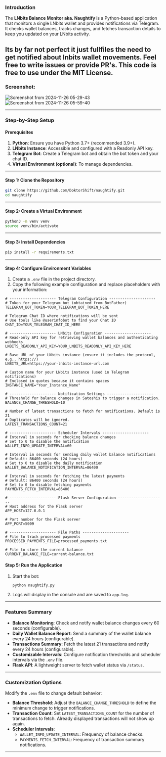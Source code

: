 ### Introduction

The **LNbits Balance Monitor aka. Naughtify** is a Python-based application that monitors a single LNbits wallet and provides notifications via Telegram. It checks wallet balances, tracks changes, and fetches transaction details to keep you updated on your LNbits activity.

Its by far not perfect it just fullfiles the need to get notified about lnbits wallet movements. Feel free to write issues or provide PR's. This code is free to use under the MIT License.
---

### Screenshot:


![Screenshot from 2024-11-26 05-29-43](https://github.com/user-attachments/assets/247ad2a9-09e5-4581-ab9d-1ddda721138a)
![Screenshot from 2024-11-26 05-59-40](https://github.com/user-attachments/assets/dafc3244-cb6a-469d-b39f-adb1d2058117)


---

### Step-by-Step Setup

#### Prerequisites
1. **Python**: Ensure you have Python 3.7+ (recommended 3.9+).
2. **LNbits Instance**: Accessible and configured with a Readonly API key.
3. **Telegram Bot**: Create a Telegram bot and obtain the bot token and your chat ID.
4. **Virtual Environment (optional)**: To manage dependencies.

---

#### Step 1: Clone the Repository
```bash
git clone https://github.com/DoktorShift/naughtify.git
cd naughtify
```

---

#### Step 2: Create a Virtual Environment
```bash
python3 -m venv venv
source venv/bin/activate
```

---

#### Step 3: Install Dependencies
```bash
pip install -r requirements.txt
```

---

#### Step 4: Configure Environment Variables
1. Create a `.env` file in the project directory.
2. Copy the following example configuration and replace placeholders with your information:

```plaintext
# --------------------- Telegram Configuration ---------------------
# Token for your Telegram bot (obtained from BotFather)
TELEGRAM_BOT_TOKEN=YOUR_TELEGRAM_BOT_TOKEN_HERE

# Telegram Chat ID where notifications will be sent
# Use tools like @userinfobot to find your Chat ID
CHAT_ID=YOUR_TELEGRAM_CHAT_ID_HERE

# --------------------- LNbits Configuration ---------------------
# Read-only API key for retrieving wallet balances and authenticating webhooks
LNBITS_READONLY_API_KEY=YOUR_LNBITS_READONLY_API_KEY_HERE

# Base URL of your LNbits instance (ensure it includes the protocol, e.g., https://)
LNBITS_URL=https://your-lnbits-instance-url.com

# Custom name for your LNbits instance (used in Telegram notifications)
# Enclosed in quotes because it contains spaces
INSTANCE_NAME="Your_Instance_Name"

# --------------------- Notification Settings ---------------------
# Threshold for balance changes in Satoshis to trigger a notification.
BALANCE_CHANGE_THRESHOLD=10

# Number of latest transactions to fetch for notifications. Default is 21
# Duplicates will be ignored.
LATEST_TRANSACTIONS_COUNT=21

# --------------------- Scheduler Intervals ---------------------
# Interval in seconds for checking balance changes
# Set to 0 to disable the notification
WALLET_INFO_UPDATE_INTERVAL=60

# Interval in seconds for sending daily wallet balance notifications
# Default: 86400 seconds (24 hours)
# Set to 0 to disable the daily notification
WALLET_BALANCE_NOTIFICATION_INTERVAL=86400

# Interval in seconds for fetching the latest payments
# Default: 86400 seconds (24 hours)
# Set to 0 to disable fetching payments
PAYMENTS_FETCH_INTERVAL=86400

# --------------------- Flask Server Configuration ---------------------
# Host address for the Flask server
APP_HOST=127.0.0.1

# Port number for the Flask server
APP_PORT=5009

# --------------------- File Paths ---------------------
# File to track processed payments
PROCESSED_PAYMENTS_FILE=processed_payments.txt

# File to store the current balance
CURRENT_BALANCE_FILE=current-balance.txt
  ```

#### Step 5: Run the Application
1. Start the bot:
   ```bash
   python naughtify.py
   ```
2. Logs will display in the console and are saved to `app.log`.

---

### Features Summary

- **Balance Monitoring**: Check and notify wallet balance changes every 60 seconds (configurable).
- **Daily Wallet Balance Report**: Send a summary of the wallet balance every 24 hours (configurable).
- **Transactions Summary**: Fetch the latest 21 transactions and notify every 24 hours (configurable).
- **Customizable Intervals**: Configure notification thresholds and scheduler intervals via the `.env` file.
- **Flask API**: A lightweight server to fetch wallet status via `/status`.

---

### Customization Options
Modify the `.env` file to change default behavior:
- **Balance Threshold**: Adjust the `BALANCE_CHANGE_THRESHOLD` to define the minimum change to trigger notifications.
- **Transaction Count**: Set `LATEST_TRANSACTIONS_COUNT` for the number of transactions to fetch. Already displayed transactions will not show up again.
- **Scheduler Intervals**:
  - `WALLET_INFO_UPDATE_INTERVAL`: Frequency of balance checks.
  - `PAYMENTS_FETCH_INTERVAL`: Frequency of transaction summary notifications.

---
